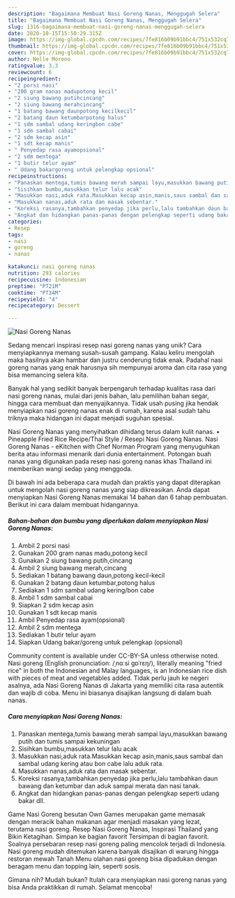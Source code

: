 ```yaml
---
description: "Bagaimana Membuat Nasi Goreng Nanas, Menggugah Selera"
title: "Bagaimana Membuat Nasi Goreng Nanas, Menggugah Selera"
slug: 1316-bagaimana-membuat-nasi-goreng-nanas-menggugah-selera
date: 2020-10-15T15:50:29.315Z
image: https://img-global.cpcdn.com/recipes/7fe816b09b91bbc4/751x532cq70/nasi-goreng-nanas-foto-resep-utama.jpg
thumbnail: https://img-global.cpcdn.com/recipes/7fe816b09b91bbc4/751x532cq70/nasi-goreng-nanas-foto-resep-utama.jpg
cover: https://img-global.cpcdn.com/recipes/7fe816b09b91bbc4/751x532cq70/nasi-goreng-nanas-foto-resep-utama.jpg
author: Nelle Moreno
ratingvalue: 3.3
reviewcount: 6
recipeingredient:
- "2 porsi nasi"
- "200 gram nanas madupotong kecil"
- "2 siung bawang putihcincang"
- "2 siung bawang merahcincang"
- "1 batang bawang daunpotong kecilkecil"
- "2 batang daun ketumbarpotong halus"
- "1 sdm sambal udang keringbon cabe"
- "1 sdm sambal cabai"
- "2 sdm kecap asin"
- "1 sdt kecap manis"
- " Penyedap rasa ayamopsional"
- "2 sdm mentega"
- "1 butir telur ayam"
- " Udang bakargoreng untuk pelengkap opsional"
recipeinstructions:
- "Panaskan mentega,tumis bawang merah sampai layu,masukkan bawang putih dan tumis sampai kekuningan"
- "Sisihkan bumbu,masukkan telur lalu acak"
- "Masukkan nasi,aduk rata.Masukkan kecap asin,manis,saus sambal dan sambal udang kering atau bon cabe lalu aduk rata."
- "Masukkan nanas,aduk rata dan masak sebentar."
- "Koreksi rasanya,tambahkan penyedap jika perlu,lalu tambahkan daun bawang dan ketumbar dan aduk sampai merata dan nasi tanak."
- "Angkat dan hidangkan panas-panas dengan pelengkap seperti udang bakar dll."
categories:
- Resep
tags:
- nasi
- goreng
- nanas

katakunci: nasi goreng nanas 
nutrition: 293 calories
recipecuisine: Indonesian
preptime: "PT21M"
cooktime: "PT34M"
recipeyield: "4"
recipecategory: Dessert

---
```



![Nasi Goreng Nanas](https://img-global.cpcdn.com/recipes/7fe816b09b91bbc4/751x532cq70/nasi-goreng-nanas-foto-resep-utama.jpg)

Sedang mencari inspirasi resep nasi goreng nanas yang unik? Cara menyiapkannya memang susah-susah gampang. Kalau keliru mengolah maka hasilnya akan hambar dan justru cenderung tidak enak. Padahal nasi goreng nanas yang enak harusnya sih mempunyai aroma dan cita rasa yang bisa memancing selera kita.

Banyak hal yang sedikit banyak berpengaruh terhadap kualitas rasa dari nasi goreng nanas, mulai dari jenis bahan, lalu pemilihan bahan segar, hingga cara membuat dan menyajikannya. Tidak usah pusing jika hendak menyiapkan nasi goreng nanas enak di rumah, karena asal sudah tahu triknya maka hidangan ini dapat menjadi suguhan spesial.

Nasi Goreng Nanas yang menyihatkan dihidang terus dalam kulit nanas. • Pineapple Fried Rice Recipe/Thai Style / Resepi Nasi Goreng Nanas. Nasi Goreng Nanas - eKitchen with Chef Norman Program yang menyuguhkan berita atau informasi menarik dari dunia entertainment. Potongan buah nanas yang digunakan pada resep nasi goreng nanas khas Thailand ini memberikan wangi sedap yang menggoda.


Di bawah ini ada beberapa cara mudah dan praktis yang dapat diterapkan untuk mengolah nasi goreng nanas yang siap dikreasikan. Anda dapat menyiapkan Nasi Goreng Nanas memakai 14 bahan dan 6 tahap pembuatan. Berikut ini cara dalam membuat hidangannya.

<!--inarticleads1-->

##### Bahan-bahan dan bumbu yang diperlukan dalam menyiapkan Nasi Goreng Nanas:

1. Ambil 2 porsi nasi
1. Gunakan 200 gram nanas madu,potong kecil
1. Gunakan 2 siung bawang putih,cincang
1. Ambil 2 siung bawang merah,cincang
1. Sediakan 1 batang bawang daun,potong kecil-kecil
1. Gunakan 2 batang daun ketumbar,potong halus
1. Sediakan 1 sdm sambal udang kering/bon cabe
1. Ambil 1 sdm sambal cabai
1. Siapkan 2 sdm kecap asin
1. Gunakan 1 sdt kecap manis
1. Ambil  Penyedap rasa ayam(opsional)
1. Ambil 2 sdm mentega
1. Sediakan 1 butir telur ayam
1. Siapkan  Udang bakar/goreng untuk pelengkap (opsional)


Community content is available under CC-BY-SA unless otherwise noted. Nasi goreng (English pronunciation: /ˌnɑːsi ɡɒˈrɛŋ/), literally meaning &#34;fried rice&#34; in both the Indonesian and Malay languages, is an Indonesian rice dish with pieces of meat and vegetables added. Tidak perlu jauh ke negeri asalnya, ada Nasi Goreng Nanas di Jakarta yang memiliki cita rasa autentik dan wajib di coba. Menu ini biasanya disajikan langsung di dalam buah nanas. 

<!--inarticleads2-->

##### Cara menyiapkan Nasi Goreng Nanas:

1. Panaskan mentega,tumis bawang merah sampai layu,masukkan bawang putih dan tumis sampai kekuningan
1. Sisihkan bumbu,masukkan telur lalu acak
1. Masukkan nasi,aduk rata.Masukkan kecap asin,manis,saus sambal dan sambal udang kering atau bon cabe lalu aduk rata.
1. Masukkan nanas,aduk rata dan masak sebentar.
1. Koreksi rasanya,tambahkan penyedap jika perlu,lalu tambahkan daun bawang dan ketumbar dan aduk sampai merata dan nasi tanak.
1. Angkat dan hidangkan panas-panas dengan pelengkap seperti udang bakar dll.


Game Nasi Goreng besutan Own Games merupakan game memasak dengan meracik bahan makanan agar menjadi masakan yang lezat, terutama nasi goreng. Resep Nasi Goreng Nanas, Inspirasi Thailand yang Bikin Ketagihan. Simpan ke bagian favorit Tersimpan di bagian favorit. Soalnya persebaran resep nasi goreng paling mencolok terjadi di Indonesia. Nasi goreng mudah ditemukan karena banyak disajikan di warung hingga restoran mewah Tanah Menu olahan nasi goreng bisa dipadukan dengan beragam menu dan topping lain, seperti sosis. 

Gimana nih? Mudah bukan? Itulah cara menyiapkan nasi goreng nanas yang bisa Anda praktikkan di rumah. Selamat mencoba!
